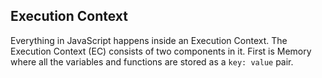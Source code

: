 ## Execution Context
Everything in JavaScript happens inside an Execution Context. The Execution Context (EC) consists of two components in it. First is Memory where all the variables and functions are stored as a `key: value` pair.
